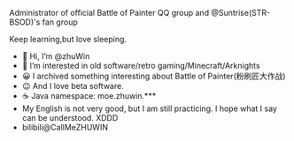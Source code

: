 

Administrator of official Battle of Painter QQ group and @Suntrise(STR-BSOD)'s fan group

Keep learning,but love sleeping.
- 👋 Hi, I’m @zhuWin
- 👀 I’m interested in old software/retro gaming/Minecraft/Arknights
- 😀 I archived something interesting about Battle of Painter(粉刷匠大作战)
- 😉 And I love beta software.
- ☕ Java namespace: moe.zhuwin.***
- My English is not very good, but I am still practicing. I hope what I say can be understood. XDDD
- bilibili@CallMeZHUWIN
<!---
zhuWin/zhuWin is a ✨ special ✨ repository because its `README.md` (this file) appears on your GitHub profile.
You can click the Preview link to take a look at your changes.
--->

